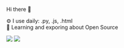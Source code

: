  Hi there 👋


⚙️ I use daily: .py, .js, .html <br>
🌱 Learning and exporing about Open Source 


<img src="https://img.shields.io/badge/Django-092E20?style=for-the-badge&logo=django&logoColor=green" />   <img src="https://img.shields.io/badge/React-20232A?style=for-the-badge&logo=react&logoColor=61DAFB" />  


